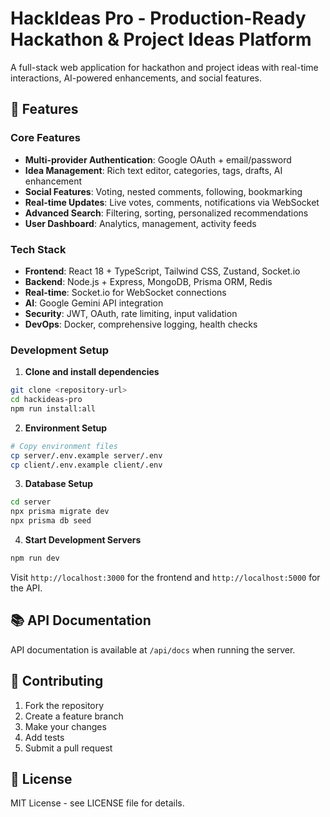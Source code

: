 # HackIdeas Pro - Production-Ready Hackathon & Project Ideas Platform

A full-stack web application for hackathon and project ideas with real-time interactions, AI-powered enhancements, and social features.

## 🚀 Features

### Core Features
- **Multi-provider Authentication**: Google OAuth + email/password
- **Idea Management**: Rich text editor, categories, tags, drafts, AI enhancement
- **Social Features**: Voting, nested comments, following, bookmarking
- **Real-time Updates**: Live votes, comments, notifications via WebSocket
- **Advanced Search**: Filtering, sorting, personalized recommendations
- **User Dashboard**: Analytics, management, activity feeds

### Tech Stack
- **Frontend**: React 18 + TypeScript, Tailwind CSS, Zustand, Socket.io
- **Backend**: Node.js + Express, MongoDB, Prisma ORM, Redis
- **Real-time**: Socket.io for WebSocket connections
- **AI**: Google Gemini API integration
- **Security**: JWT, OAuth, rate limiting, input validation
- **DevOps**: Docker, comprehensive logging, health checks


### Development Setup

1. **Clone and install dependencies**
```bash
git clone <repository-url>
cd hackideas-pro
npm run install:all
```

2. **Environment Setup**
```bash
# Copy environment files
cp server/.env.example server/.env
cp client/.env.example client/.env
```

3. **Database Setup**
```bash
cd server
npx prisma migrate dev
npx prisma db seed
```

4. **Start Development Servers**
```bash
npm run dev
```

Visit `http://localhost:3000` for the frontend and `http://localhost:5000` for the API.


## 📚 API Documentation

API documentation is available at `/api/docs` when running the server.


## 🤝 Contributing

1. Fork the repository
2. Create a feature branch
3. Make your changes
4. Add tests
5. Submit a pull request

## 📄 License

MIT License - see LICENSE file for details.
